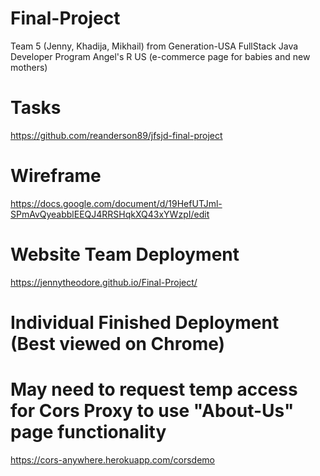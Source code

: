 # Final-Project
Team 5 (Jenny, Khadija, Mikhail) from Generation-USA FullStack Java Developer Program
Angel's R US (e-commerce page for babies and new mothers)

# Tasks
https://github.com/reanderson89/jfsjd-final-project

# Wireframe
https://docs.google.com/document/d/19HefUTJml-SPmAvQyeabblEEQJ4RRSHqkXQ43xYWzpI/edit

# Website Team Deployment
https://jennytheodore.github.io/Final-Project/

# Individual Finished Deployment (Best viewed on Chrome)
# May need to request temp access for Cors Proxy to use "About-Us" page functionality
https://cors-anywhere.herokuapp.com/corsdemo
